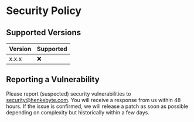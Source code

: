 # Security Policy

## Supported Versions

| Version | Supported          |
| ------- | ------------------ |
| x.x.x   | :x:                |

## Reporting a Vulnerability

Please report (suspected) security vulnerabilities to security@henkebyte.com. You will receive a response from us within 48 hours. If the issue is confirmed, we will release a patch as soon as possible depending on complexity but historically within a few days.
